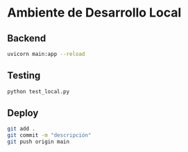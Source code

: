 # Ambiente de Desarrollo Local

## Backend
```bash
uvicorn main:app --reload
```

## Testing
```bash
python test_local.py
```

## Deploy
```bash
git add .
git commit -m "descripción"
git push origin main
```
